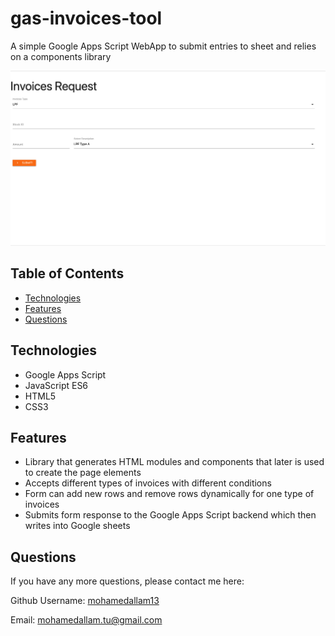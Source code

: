 # gas-invoices-tool
A simple Google Apps Script WebApp to submit entries to sheet and relies on a components library

![Application](./src/screenshots/Screenshot1.png)


## Table of Contents

* [Technologies](#technologies)
* [Features](#features)
* [Questions](#questions)



## Technologies 

* Google Apps Script
* JavaScript ES6
* HTML5
* CSS3


## Features

* Library that generates HTML modules and components that later is used to create the page elements
* Accepts different types of invoices with different conditions
* Form can add new rows and remove rows dynamically for one type of invoices
* Submits form response to the Google Apps Script backend which then writes into Google sheets



## Questions 

If you have any more questions, please contact me here:

Github Username: [mohamedallam13](https://mohamedallam13.github.io/react-professional-portfolio/)

Email: [mohamedallam.tu@gmail.com](mailto:mohamedallam.tu@gmail.com)

